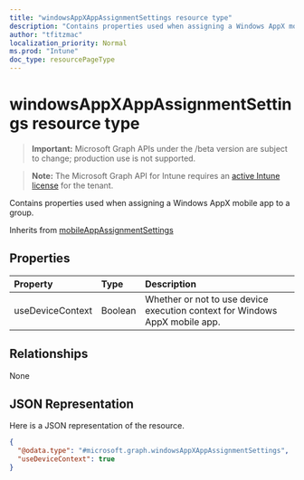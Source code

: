 ```yaml
---
title: "windowsAppXAppAssignmentSettings resource type"
description: "Contains properties used when assigning a Windows AppX mobile app to a group."
author: "tfitzmac"
localization_priority: Normal
ms.prod: "Intune"
doc_type: resourcePageType
---
```


# windowsAppXAppAssignmentSettings resource type

> **Important:** Microsoft Graph APIs under the /beta version are subject to change; production use is not supported.

> **Note:** The Microsoft Graph API for Intune requires an [active Intune license](https://go.microsoft.com/fwlink/?linkid=839381) for the tenant.

Contains properties used when assigning a Windows AppX mobile app to a group.


Inherits from [mobileAppAssignmentSettings](../resources/intune-apps-mobileappassignmentsettings.md)

## Properties
|Property|Type|Description|
|:---|:---|:---|
|useDeviceContext|Boolean|Whether or not to use device execution context for Windows AppX mobile app.|

## Relationships
None

## JSON Representation
Here is a JSON representation of the resource.
<!-- {
  "blockType": "resource",
  "@odata.type": "microsoft.graph.windowsAppXAppAssignmentSettings"
}
-->
``` json
{
  "@odata.type": "#microsoft.graph.windowsAppXAppAssignmentSettings",
  "useDeviceContext": true
}
```





